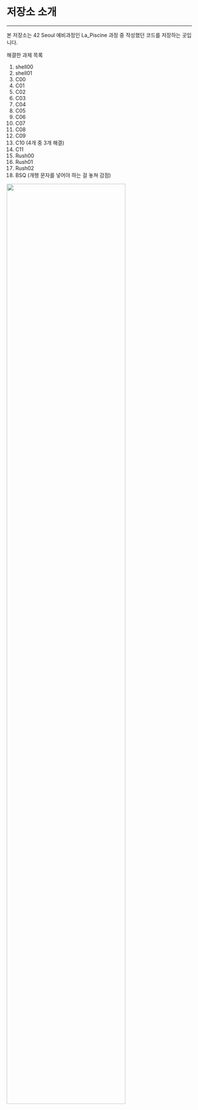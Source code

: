 # 저장소 소개
___

본 저장소는 42 Seoul 예비과정인 La_Piscine 과정 중 작성했던 코드를 저장하는 곳입니다.

해결한 과제 목록

1. shell00
2. shell01
3. C00
4. C01
5. C02
6. C03
7. C04
8. C05
9. C06
10. C07
11. C08
12. C09
13. C10  (4개 중 3개 해결)
14. C11
15. Rush00
16. Rush01
17. Rush02
18. BSQ (개행 문자를 넣어야 하는 걸 놓쳐 감점)

<img width="80%" src="https://github.com/jino675/sogang_lecture/assets/66165015/e345d0a9-7b90-4ce0-a22b-c32424c8117e">
